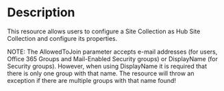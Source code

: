 # Description

This resource allows users to configure a Site Collection as Hub Site
Collection and configure its properties.

NOTE:
The AllowedToJoin parameter accepts e-mail addresses (for users, Office
365 Groups and Mail-Enabled Security groups) or DisplayName (for
Security groups). However, when using DisplayName it is required that
there is only one group with that name. The resource will throw an
exception if there are multiple groups with that name found!
